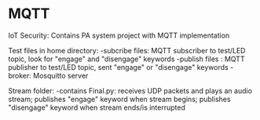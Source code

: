 # MQTT
IoT Security: Contains PA system project with MQTT implementation

Test files in home directory:
  -subcribe files: MQTT subscriber to test/LED topic, look for "engage" and "disengage" keywords
  -publish files : MQTT publisher to test/LED topic, sent "engage" or "disengage" keywords
  -broker: Mosquitto server
 
Stream folder:
  -contains Final.py: receives UDP packets and plays an audio stream; 
                      publishes "engage" keyword when stream begins;
                      publishes "disengage" keyword when stream ends/is interrupted
